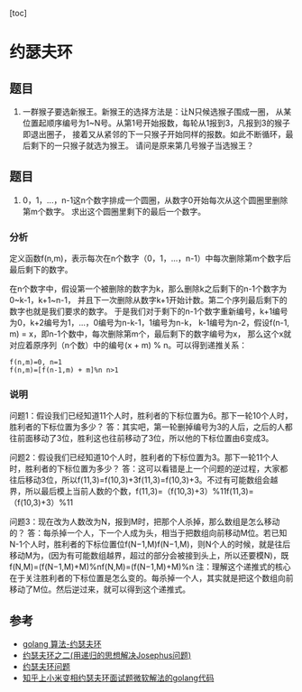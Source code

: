 [toc]

# 约瑟夫环
## 题目
1. 一群猴子要选新猴王。新猴王的选择方法是：让N只候选猴子围成一圈，
从某位置起顺序编号为1~N号。从第1号开始报数，每轮从1报到3，凡报到3的猴子即退出圈子，
接着又从紧邻的下一只猴子开始同样的报数。如此不断循环，最后剩下的一只猴子就选为猴王。
请问是原来第几号猴子当选猴王？

## 题目
1. 0，1，...，n-1这n个数字排成一个圆圈，从数字0开始每次从这个圆圈里删除第m个数字。
求出这个圆圈里剩下的最后一个数字。

### 分析

定义函数f(n,m)，表示每次在n个数字（0，1，...，n-1）中每次删除第m个数字后最后剩下的数字。

在n个数字中，假设第一个被删除的数字为k，那么删除k之后剩下的n-1个数字为0~k-1，k+1~n-1，
并且下一次删除从数字k+1开始计数。第二个序列最后剩下的数字也就是我们要求的数字。
于是我们对于剩下的n-1个数字重新编号，k+1编号为0，k+2编号为1，...，0编号为n-k-1，1编号为n-k，
k-1编号为n-2，假设f(n-1, m) = x，即n-1个数中，每次删除第m个，最后剩下的数字编号为x，
那么这个x就对应着原序列（n个数）中的编号(x + m) % n。可以得到递推关系：
    
    f(n,m)=0, n=1
    f(n,m)=[f(n-1,m) + m]%n n>1

### 说明
问题1：假设我们已经知道11个人时，胜利者的下标位置为6。那下一轮10个人时，胜利者的下标位置为多少？ 
答：其实吧，第一轮删掉编号为3的人后，之后的人都往前面移动了3位，胜利这也往前移动了3位，所以他的下标位置由6变成3。

问题2：假设我们已经知道10个人时，胜利者的下标位置为3。那下一轮11个人时，胜利者的下标位置为多少？ 
答：这可以看错是上一个问题的逆过程，大家都往后移动3位，所以f(11,3)=f(10,3)+3f(11,3)=f(10,3)+3。不过有可能数组会越界，所以最后模上当前人数的个数，f(11,3)=（f(10,3)+3）%11f(11,3)=（f(10,3)+3）%11 

问题3：现在改为人数改为N，报到M时，把那个人杀掉，那么数组是怎么移动的？ 
答：每杀掉一个人，下一个人成为头，相当于把数组向前移动M位。若已知N-1个人时，胜利者的下标位置位f(N−1,M)f(N−1,M)，则N个人的时候，就是往后移动M为，(因为有可能数组越界，超过的部分会被接到头上，所以还要模N)，既f(N,M)=(f(N−1,M)+M)%nf(N,M)=(f(N−1,M)+M)%n 
注：理解这个递推式的核心在于关注胜利者的下标位置是怎么变的。每杀掉一个人，其实就是把这个数组向前移动了M位。然后逆过来，就可以得到这个递推式。


## 参考
- [golang 算法-约瑟夫环](https://blog.csdn.net/qq_36183935/article/details/80785825)
- [约瑟夫环之二(用递归的思想解决Josephus问题)](https://blog.csdn.net/wusuopubupt/article/details/18214999)
- [约瑟夫环问题](https://blog.csdn.net/AC__GO/article/details/81178540?utm_source=blogxgwz7)
- [知乎上小米变相约瑟夫环面试题微软解法的golang代码](https://my.oschina.net/raddleoj/blog/1944161)